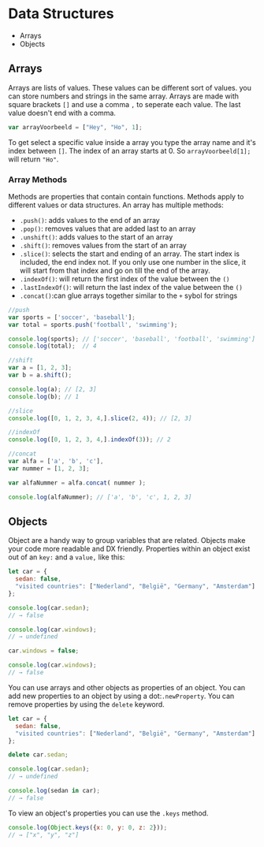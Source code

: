 # Data Structures

- Arrays
- Objects

## Arrays
Arrays are lists of values. These values can be different sort of values. you can store numbers and strings in the same array. Arrays are made with square brackets `[]` and use a comma `,` to seperate each value. The last value doesn't end with a comma.
```js
var arrayVoorbeeld = ["Hey", "Ho", 1];
```
To get select a specific value inside a array you type the array name and it's index between `[]`. The index of an array starts at 0. So `arrayVoorbeeld[1];` will return `"Ho"`.

### Array Methods
Methods are properties that contain contain functions. Methods apply to different values or data structures. An array has multiple methods:
- `.push()`: adds values to the end of an array
- `.pop()`: removes values that are added last to an array
- `.unshift()`: adds values to the start of an array
- `.shift()`: removes values from the start of an array
- `.slice()`: selects the start and ending of an array. The start index is included, the end index not. If you only use one number in the slice, it will start from that index and go on till the end of the array.
- `.indexOf()`: will return the first index of the value between the `()`
- `.lastIndexOf()`: will return the last index of the value between the `()`
- `.concat()`:can glue arrays together similar to the `+` sybol for strings
```js
//push
var sports = ['soccer', 'baseball'];
var total = sports.push('football', 'swimming');

console.log(sports); // ['soccer', 'baseball', 'football', 'swimming']
console.log(total);  // 4

//shift
var a = [1, 2, 3];
var b = a.shift();

console.log(a); // [2, 3]
console.log(b); // 1

//slice
console.log([0, 1, 2, 3, 4,].slice(2, 4)); // [2, 3]

//indexOf
console.log([0, 1, 2, 3, 4,].indexOf(3)); // 2

//concat
var alfa = ['a', 'b', 'c'],
var nummer = [1, 2, 3];

var alfaNummer = alfa.concat( nummer );

console.log(alfaNummer); // ['a', 'b', 'c', 1, 2, 3]
```

## Objects
Object are a handy way to group variables that are related. Objects make your code more readable and DX friendly. Properties within an object exist out of an `key:` and a `value,` like this:
```js
let car = {
  sedan: false,
  "visited countries": ["Nederland", "België", "Germany", "Amsterdam"]
};

console.log(car.sedan);
// → false

console.log(car.windows);
// → undefined

car.windows = false;

console.log(car.windows);
// → false
```
You can use arrays and other objects as properties of an object. You can add new properties to an object by using a dot:`.newProperty`. You can remove properties by using the `delete` keyword. 
```js
let car = {
  sedan: false,
  "visited countries": ["Nederland", "België", "Germany", "Amsterdam"]
};

delete car.sedan;

console.log(car.sedan); 
// → undefined

console.log(sedan in car); 
// → false
```

To view an object's properties you can use the `.keys` method.
```js
console.log(Object.keys({x: 0, y: 0, z: 2}));
// → ["x", "y", "z"]
```


